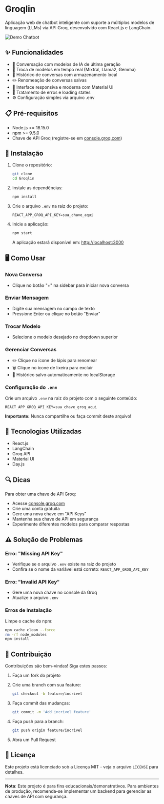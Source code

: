 # Groqlin

Aplicação web de chatbot inteligente com suporte a múltiplos modelos de linguagem (LLMs) via API Groq, desenvolvido com React.js e LangChain.

![Demo Chatbot](screenshot.png)

## ✨ Funcionalidades

- 🧠 Conversação com modelos de IA de última geração
- 🔄 Troca de modelos em tempo real (Mixtral, Llama2, Gemma)
- 💾 Histórico de conversas com armazenamento local
- ✏️ Renomeação de conversas salvas
- 🎨 Interface responsiva e moderna com Material UI
- 🛑 Tratamento de erros e loading states
- ⚙️ Configuração simples via arquivo .env

## 📋 Pré-requisitos

- Node.js >= 18.15.0
- npm >= 9.5.0
- Chave de API Groq (registre-se em [console.groq.com](https://console.groq.com))

## 🚀 Instalação

1. Clone o repositório:

   ```bash
   git clone 
   cd Groqlin
   ```

2. Instale as dependências:

   ```bash
   npm install
   ```

3. Crie o arquivo `.env` na raiz do projeto:

   ```env
   REACT_APP_GROQ_API_KEY=sua_chave_aqui
   ```

4. Inicie a aplicação:

   ```bash
   npm start
   ```

   A aplicação estará disponível em: [http://localhost:3000](http://localhost:3000)

## 🖥 Como Usar

### Nova Conversa

- Clique no botão "+" na sidebar para iniciar nova conversa

### Enviar Mensagem

- Digite sua mensagem no campo de texto
- Pressione Enter ou clique no botão "Enviar"

### Trocar Modelo

- Selecione o modelo desejado no dropdown superior

### Gerenciar Conversas

- ✏️ Clique no ícone de lápis para renomear
- 🗑️ Clique no ícone de lixeira para excluir
- 💾 Histórico salvo automaticamente no localStorage

### Configuração do `.env`

Crie um arquivo `.env` na raiz do projeto com o seguinte conteúdo:

```env
REACT_APP_GROQ_API_KEY=sua_chave_groq_aqui
```

**Importante:** Nunca compartilhe ou faça commit deste arquivo!

## 🔧 Tecnologias Utilizadas

- React.js
- LangChain
- Groq API
- Material UI
- Day.js

## 🔍 Dicas

Para obter uma chave de API Groq:

- Acesse [console.groq.com](https://console.groq.com)
- Crie uma conta gratuita
- Gere uma nova chave em "API Keys"
- Mantenha sua chave de API em segurança
- Experimente diferentes modelos para comparar respostas

## ⚠️ Solução de Problemas

### Erro: "Missing API Key"

- Verifique se o arquivo `.env` existe na raiz do projeto
- Confira se o nome da variável está correto: `REACT_APP_GROQ_API_KEY`

### Erro: "Invalid API Key"

- Gere uma nova chave no console da Groq
- Atualize o arquivo `.env`

### Erros de Instalação

Limpe o cache do npm:

```bash
npm cache clean --force
rm -rf node_modules
npm install
```

## 🤝 Contribuição

Contribuições são bem-vindas! Siga estes passos:

1. Faça um fork do projeto
2. Crie uma branch com sua feature:

   ```bash
   git checkout -b feature/incrivel
   ```

3. Faça commit das mudanças:

   ```bash
   git commit -m 'Add incrivel feature'
   ```

4. Faça push para a branch:

   ```bash
   git push origin feature/incrivel
   ```

5. Abra um Pull Request

## 📄 Licença

Este projeto está licenciado sob a Licença MIT - veja o arquivo `LICENSE` para detalhes.

---

**Nota:** Este projeto é para fins educacionais/demonstrativos. Para ambientes de produção, recomenda-se implementar um backend para gerenciar as chaves de API com segurança.
```